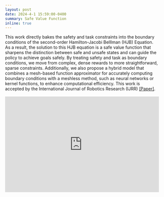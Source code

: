 ```yaml
---
layout: post
date: 2024-4-1 15:59:00-0400
summary: Safe Value Function 
inline: true
---
```


<div style="width: 100%;">
    <div style="width: 100%;"> 
    This work directly bakes the safety and task constraints into the boundary conditions of the second-order Hamilton-Jacobi Belllman (HJB) Equation.
    As a result, the solution to this HJB equation is a safe value function that sharpens the distinction between safe and unsafe states and can guide the policy to achieve goals safely.
    By treating safety and task as boundary conditions, we move from complex, dense rewards to more straightforward, sparse constraints.
    Additionally, we also propose a hybrid model that combines a mesh-based function approximator for accurately computing boundary conditions with a meshless method, such as neural networks or kernel functions, to enhance computational efficiency.
    This work is accepted by the International Journal of Robotics Research (IJRR) <a href="https://arxiv.org/pdf/2403.14956">[Paper]</a>.
    </div>
</div>

<br/>

<div style="width: 100%; display: flex; justify-content: center; align-items: center;">
    <iframe width="560" height="314" src="https://www.youtube.com/embed/URD5Z87jdO0?si=KNUV1E10STQMrc1x" title="YouTube video player" frameborder="0" allow="accelerometer; autoplay; clipboard-write; encrypted-media; gyroscope; picture-in-picture" allowfullscreen></iframe>
</div>
